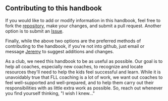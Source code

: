 ## Contributing to this handbook

If you would like to add or modify information in this handbook,
feel free to fork the [repository](https://github.com/SalineFLL/fll_coaching_handbook.git), make your changes, and submit a pull request.
Another option is to submit an [Issue](https://github.com/SalineFLL/fll_coaching_handbook/issues).

Finally, while the above two options are the preferred methods of contributing to the handbook, if you're not into github, just email or message [Jeremy](saline.fll@gmail.com) to suggest additions and changes.

As a club, we need this handbook to be as useful as possible. Our goal is to help all coaches, especially new coaches, to recognize and locate resources they'll need to help the kids feel successful and learn. 
While it is unavoidably true that FLL coaching is a lot of work, we want out coaches to feel well-supported and well-prepared, and to help them carry out their responsibilities with as little extra work as possible.
So, reach out whenever you find yourself thinking, "I wish I knew..."
